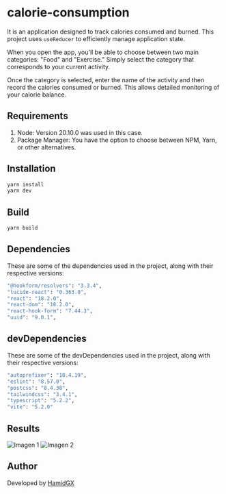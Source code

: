 # calorie-consumption

It is an application designed to track calories consumed and burned. This project uses `useReducer` to efficiently manage application state.

When you open the app, you'll be able to choose between two main categories: "Food" and "Exercise." Simply select the category that corresponds to your current activity.

Once the category is selected, enter the name of the activity and then record the calories consumed or burned. This allows detailed monitoring of your calorie balance.

## Requirements

1. Node: Version 20.10.0 was used in this case.
2. Package Manager: You have the option to choose between NPM, Yarn, or other alternatives.

## Installation

```bash
yarn install
yarn dev
```

## Build

```bash
yarn build
```

## Dependencies

These are some of the dependencies used in the project, along with their respective versions:

```bash
"@hookform/resolvers": "3.3.4",
"lucide-react": "0.363.0",
"react": "18.2.0",
"react-dom": "18.2.0",
"react-hook-form": "7.44.3",
"uuid": "9.0.1",
```

## devDependencies

These are some of the devDependencies used in the project, along with their respective versions:

```bash
"autoprefixer": "10.4.19",
"eslint": "8.57.0",
"postcss": "8.4.38",
"tailwindcss": "3.4.1",
"typescript": "5.2.2",
"vite": "5.2.0"
```

## Results

![Imagen 1](https://i.imgur.com/om4dZil.jpg)
![Imagen 2](https://i.imgur.com/xnIHc0q.jpg)

## Author

Developed by [HamidGX](https://github.com/HamidGX)
